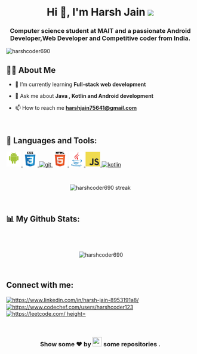 <h1 align="center">Hi 👋, I'm Harsh Jain <img src="https://media.giphy.com/media/ujrj9aoOdNvXO/giphy.gif" width="75"></h1>
<h3 align="center"> Computer science student at MAIT and a passionate Android Developer,Web Developer and Competitive coder from India.</h3>

<p align="left"> <img src="https://komarev.com/ghpvc/?username=harshcoder690&label=Profile%20views&color=0e75b6&style=flat" alt="harshcoder690" /> </p>

## 🙋‍♂️ About Me

- 🌱 I’m currently learning **Full-stack web development**

- 💬 Ask me about **Java , Kotlin and Android development**

- 📫 How to reach me **harshjain75641@gmail.com**
<br>
<h2 align="left">  🚀 Languages and Tools:</h2>
<p align="left"> <a href="https://developer.android.com" target="_blank"> <img src="https://raw.githubusercontent.com/devicons/devicon/master/icons/android/android-original-wordmark.svg" alt="android" width="40" height="40"/> </a> <a href="https://www.w3schools.com/css/" target="_blank"> <img src="https://raw.githubusercontent.com/devicons/devicon/master/icons/css3/css3-original-wordmark.svg" alt="css3" width="40" height="40"/> </a> <a href="https://git-scm.com/" target="_blank"> <img src="https://www.vectorlogo.zone/logos/git-scm/git-scm-icon.svg" alt="git" width="40" height="40"/> </a> <a href="https://www.w3.org/html/" target="_blank"> <img src="https://raw.githubusercontent.com/devicons/devicon/master/icons/html5/html5-original-wordmark.svg" alt="html5" width="40" height="40"/> </a> <a href="https://www.java.com" target="_blank"> <img src="https://raw.githubusercontent.com/devicons/devicon/master/icons/java/java-original.svg" alt="java" width="40" height="40"/> </a> <a href="https://developer.mozilla.org/en-US/docs/Web/JavaScript" target="_blank"> <img src="https://raw.githubusercontent.com/devicons/devicon/master/icons/javascript/javascript-original.svg" alt="javascript" width="40" height="40"/> </a> <a href="https://kotlinlang.org" target="_blank"> <img src="https://www.vectorlogo.zone/logos/kotlinlang/kotlinlang-icon.svg" alt="kotlin" width="40" height="40"/> </a> </p>

<br>
<p align="center">
        <img alt="harshcoder690 streak" src="https://github-readme-streak-stats.herokuapp.com/?user=harshcoder690&theme=black-ice&hide_border=true&stroke=0000&background=060A0CD0"/>
</p>
<br>
<h2 align="left"> 📊 My Github Stats:</h2>

<br>
<br>

<p align="center">&nbsp;<img align="center" src="https://github-readme-stats.vercel.app/api?username=harshcoder690&show_icons=true&locale=en" alt="harshcoder690" /></p>

<br>

<h2 align="left">Connect with me:</h2>
<p align="left">
<a href="https://linkedin.com/in/harsh-jain-8953191a8/" target="blank"><img align="center" src="https://raw.githubusercontent.com/rahuldkjain/github-profile-readme-generator/master/src/images/icons/Social/linked-in-alt.svg" alt="https://www.linkedin.com/in/harsh-jain-8953191a8/" height="30" width="40" /></a>
<a href="https://www.codechef.com/users/harshcoder123" target="blank"><img align="center" src="https://cdn.jsdelivr.net/npm/simple-icons@3.1.0/icons/codechef.svg" alt="https://www.codechef.com/users/harshcoder123" height="30" width="40" /></a>
<a href="" target="blank"><img align="center" src="https://raw.githubusercontent.com/rahuldkjain/github-profile-readme-generator/master/src/images/icons/Social/leet-code.svg" alt="https://leetcode.com/ height="30" width="40" /></a>
</p>
<br>
<h3 align="center">Show some ❤ by <img src="https://imgur.com/o7ncZFp.jpg" height=25px width=25px> some repositories .</h3>

